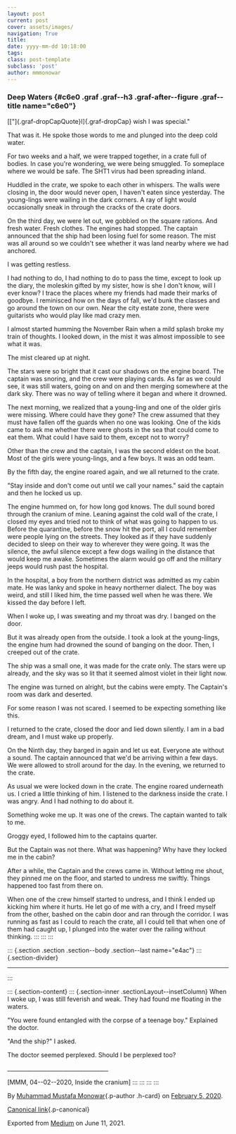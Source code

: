 ```yaml
---
layout: post
current: post
cover: assets/images/
navigation: True
title: 
date: yyyy-mm-dd 10:18:00
tags: 
class: post-template
subclass: 'post'
author: mmmonowar
---
```


### Deep Waters {#c6e0 .graf .graf--h3 .graf-after--figure .graf--title name="c6e0"}

[["]{.graf-dropCapQuote}I]{.graf-dropCap} wish I was special."

That was it. He spoke those words to me and plunged into the deep cold
water.

For two weeks and a half, we were trapped together, in a crate full of
bodies. In case you're wondering, we were being smuggled. To someplace
where we would be safe. The SHT1 virus had been spreading inland.

Huddled in the crate, we spoke to each other in whispers. The walls were
closing in, the door would never open, I haven't eaten since yesterday.
The young-lings were wailing in the dark corners. A ray of light would
occasionally sneak in through the cracks of the crate doors.

On the third day, we were let out, we gobbled on the square rations. And
fresh water. Fresh clothes. The engines had stopped. The captain
announced that the ship had been losing fuel for some reason. The mist
was all around so we couldn't see whether it was land nearby where we
had anchored.

I was getting restless.

I had nothing to do, I had nothing to do to pass the time, except to
look up the diary, the moleskin gifted by my sister, how is she I don't
know, will I ever know? I trace the places where my friends had made
their marks of goodbye. I reminisced how on the days of fall, we'd bunk
the classes and go around the town on our own. Near the city estate
zone, there were guitarists who would play like mad crazy men.

I almost started humming the November Rain when a mild splash broke my
train of thoughts. I looked down, in the mist it was almost impossible
to see what it was.

The mist cleared up at night.

The stars were so bright that it cast our shadows on the engine board.
The captain was snoring, and the crew were playing cards. As far as we
could see, it was still waters, going on and on and then merging
somewhere at the dark sky. There was no way of telling where it began
and where it drowned.

The next morning, we realized that a young-ling and one of the older
girls were missing. Where could have they gone? The crew assumed that
they must have fallen off the guards when no one was looking. One of the
kids came to ask me whether there were ghosts in the sea that could come
to eat them. What could I have said to them, except not to worry?

Other than the crew and the captain, I was the second eldest on the
boat. Most of the girls were young-lings, and a few boys. It was an odd
team.

By the fifth day, the engine roared again, and we all returned to the
crate.

"Stay inside and don't come out until we call your names." said the
captain and then he locked us up.

The engine hummed on, for how long god knows. The dull sound bored
through the cranium of mine. Leaning against the cold wall of the crate,
I closed my eyes and tried not to think of what was going to happen to
us. Before the quarantine, before the snow hit the port, all I could
remember were people lying on the streets. They looked as if they have
suddenly decided to sleep on their way to wherever they were going. It
was the silence, the awful silence except a few dogs wailing in the
distance that would keep me awake. Sometimes the alarm would go off and
the military jeeps would rush past the hospital.

In the hospital, a boy from the northern district was admitted as my
cabin mate. He was lanky and spoke in heavy northerner dialect. The boy
was weird, and still I liked him, the time passed well when he was
there. We kissed the day before I left.

When I woke up, I was sweating and my throat was dry. I banged on the
door.

But it was already open from the outside. I took a look at the
young-lings, the engine hum had drowned the sound of banging on the
door. Then, I creeped out of the crate.

The ship was a small one, it was made for the crate only. The stars were
up already, and the sky was so lit that it seemed almost violet in their
light now.

The engine was turned on alright, but the cabins were empty. The
Captain's room was dark and deserted.

For some reason I was not scared. I seemed to be expecting something
like this.

I returned to the crate, closed the door and lied down silently. I am in
a bad dream, and I must wake up properly.

On the Ninth day, they barged in again and let us eat. Everyone ate
without a sound. The captain announced that we'd be arriving within a
few days. We were allowed to stroll around for the day. In the evening,
we returned to the crate.

As usual we were locked down in the crate. The engine roared underneath
us. I cried a little thinking of him. I listened to the darkness inside
the crate. I was angry. And I had nothing to do about it.

Something woke me up. It was one of the crews. The captain wanted to
talk to me.

Groggy eyed, I followed him to the captains quarter.

But the Captain was not there. What was happening? Why have they locked
me in the cabin?

After a while, the Captain and the crews came in. Without letting me
shout, they pinned me on the floor, and started to undress me swiftly.
Things happened too fast from there on.

When one of the crew himself started to undress, and I think I ended up
kicking him where it hurts. He let go of me with a cry, and I freed
myself from the other, bashed on the cabin door and ran through the
corridor. I was running as fast as I could to reach the crate, all I
could tell that when one of them had caught up, I plunged into the water
over the railing without thinking.
:::
:::
:::

::: {.section .section .section--body .section--last name="e4ac"}
::: {.section-divider}

------------------------------------------------------------------------
:::

::: {.section-content}
::: {.section-inner .sectionLayout--insetColumn}
When I woke up, I was still feverish and weak. They had found me
floating in the waters.

"You were found entangled with the corpse of a teenage boy." Explained
the doctor.

"And the ship?" I asked.

The doctor seemed perplexed. Should I be perplexed too?

\_\_\_\_\_\_\_\_\_\_\_\_\_\_\_\_\_\_\_\_\_\_\_\_\_\_\_\_\_\_\_\_\_\_\_\_

\[MMM, 04--02--2020, Inside the cranium\]
:::
:::
:::
:::

By [Muhammad Mustafa Monowar](https://medium.com/@mmmonowar){.p-author
.h-card} on [February 5, 2020](https://medium.com/p/875d6c5342ec).

[Canonical
link](https://medium.com/@mmmonowar/deep-waters-875d6c5342ec){.p-canonical}

Exported from [Medium](https://medium.com) on June 11, 2021.
